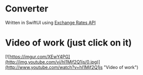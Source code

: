# Converter
Written in SwiftUI using [Exchange Rates API](https://exchangeratesapi.io/)

# Video of work (just click on it)
[![https://imgur.com/XEwY4PG](http://img.youtube.com/vi/hI1Mjf2Q1js/0.jpg)](http://www.youtube.com/watch?v=hI1Mjf2Q1js "Video of work")





